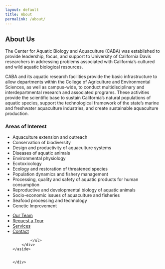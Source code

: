 ```yaml
---
layout: default
title: About
permalink: /about/
---
```


<div class="main">
    <div class="main_contents">
    <article>
    	<h1>About Us</h1>
	    <p class="lead">
	    	The Center for Aquatic Biology and Aquaculture (CABA) was established to provide leadership, focus, and support to University of California Davis researchers in addressing problems associated with California’s cultured and wild aquatic biological resources. 
	    </p>
	    <p>CABA and its aquatic research facilities provide the basic infrastructure to allow departments within the College of Agriculture and Environmental Sciences, as well as campus-wide, to conduct multidisciplinary and interdepartmental research and associated programs. These activities provide the scientific base to sustain California’s natural populations of aquatic species, support the technological framework of the state’s marine and freshwater aquaculture industries, and create sustainable aquaculture production.</p>
	    <h3>Areas of Interest</h3>
	    <ul>
	    	<li>Aquaculture extension and outreach</li>
		    <li>Conservation of biodiversity</li>
		    <li>Design and productivity of aquaculture systems</li>
		    <li>Diseases of aquatic animals</li>
		    <li>Environmental physiology</li>
		    <li>Ecotoxicology</li>
		    <li>Ecology and restoration of threatened species</li>
		    <li>Population dynamics and fishery management</li>
		    <li>Processing, quality and safety of aquatic products for human consumption</li>
		    <li>Reproductive and developmental biology of aquatic animals</li>
		    <li>Socio-economic issues of aquaculture and fisheries</li>
		    <li>Seafood processing and technology</li>
		    <li>Genetic Improvement</li>
	    </ul>
    </article>
    <aside>
    	<div class="aside_col">
    		<ul>
    			<li><a href="">Our Team</a></li>
    			<li><a href="">Request a Tour</a></li>
    			<li><a href="">Services</a></li>
    			<li><a href="">Contact</a></li>
    			
    		</ul>
    	</div>
    </aside>
	    
	        
    </div>
</div>
